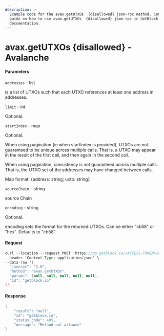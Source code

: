 ```yaml
---
description: >-
  Example code for the avax.getUTXOs  {disallowed} json-rpc method. Сomplete
  guide on how to use avax.getUTXOs  {disallowed} json-rpc in GetBlock.io Web3
  documentation.
---
```


# avax.getUTXOs {disallowed} - Avalanche

#### Parameters

`addresses` - list

is a list of UTXOs such that each UTXO references at least one address in addresses.

`limit` - int

Optional.

`startIndex` - map

Optional.

When using pagination (ie when startIndex is provided), UTXOs are not guaranteed to be unique across multiple calls. That is, a UTXO may appear in the result of the first call, and then again in the second call.

When using pagination, consistency is not guaranteed across multiple calls. That is, the UTXO set of the addresses may have changed between calls.

Map format: {address: string; uxto: string}

`sourceChain` - string

source Chain

`encoding` - string

Optional.

encoding sets the format for the returned UTXOs. Can be either "cb58" or "hex". Defaults to "cb58".

#### Request

```java
curl --location --request POST 'https://go.getblock.io/<ACCESS-TOKEN>/mainnet/ext/bc/C/rpc' \
--header 'Content-Type: application/json' \
--data-raw '{
  "jsonrpc": "2.0",
  "method": "avax.getUTXOs",
  "params": [null, null, null, null, null],
  "id": "getblock.io"
}'
```

#### Response

```java
{
    "result": "null",
    "id": "getblock.io",
    "status_code": 405,
    "message": "Method not allowed"
}
```
